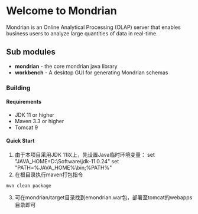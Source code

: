 # Welcome to Mondrian
Mondrian is an Online Analytical Processing (OLAP) server that enables business users to analyze large quantities of data in real-time.

## Sub modules
  * **mondrian** - the core mondrian java library
  * **workbench** - A desktop GUI for generating Mondrian schemas

### Building
#### Requirements
* JDK 11 or higher
* Maven 3.3 or higher
* Tomcat 9

#### Quick Start
1. 由于本项目采用JDK 11以上，先设置Java临时环境变量：
set "JAVA_HOME=D:\Software\jdk-11.0.24"
set "PATH=%JAVA_HOME%\bin;%PATH%"
2. 在根目录执行maven打包指令
```
mvn clean package
```
3. 可在mondrian/target目录找到emondrian.war包，部署至tomcat的webapps目录即可
